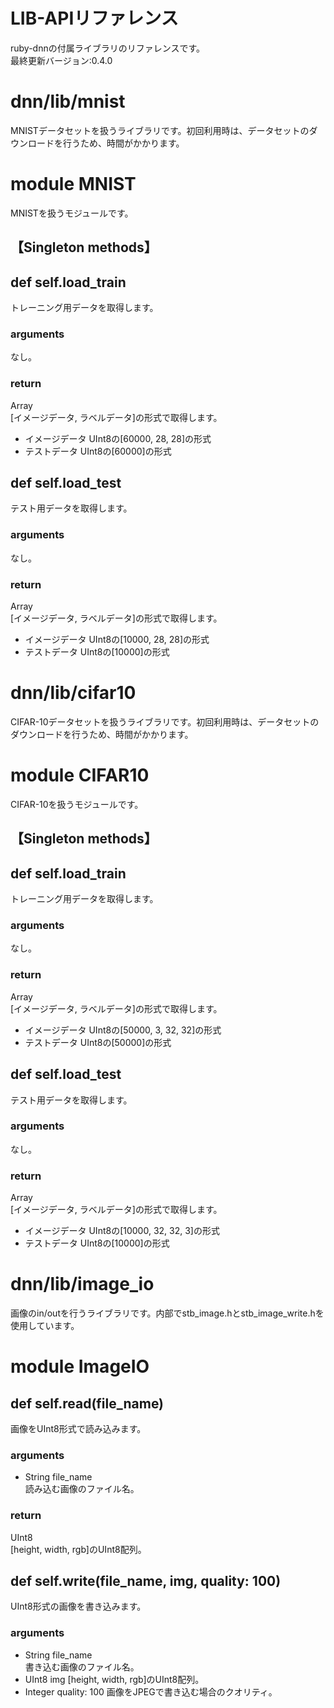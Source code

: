 # LIB-APIリファレンス
ruby-dnnの付属ライブラリのリファレンスです。  
最終更新バージョン:0.4.0


# dnn/lib/mnist
MNISTデータセットを扱うライブラリです。初回利用時は、データセットのダウンロードを行うため、時間がかかります。


# module MNIST
MNISTを扱うモジュールです。

## 【Singleton methods】

## def self.load_train
トレーニング用データを取得します。
### arguments
なし。
### return
Array  
[イメージデータ, ラベルデータ]の形式で取得します。
* イメージデータ
  UInt8の[60000, 28, 28]の形式
* テストデータ
  UInt8の[60000]の形式

## def self.load_test
テスト用データを取得します。
### arguments
なし。
### return
Array  
[イメージデータ, ラベルデータ]の形式で取得します。
* イメージデータ
  UInt8の[10000, 28, 28]の形式
* テストデータ
  UInt8の[10000]の形式


# dnn/lib/cifar10
CIFAR-10データセットを扱うライブラリです。初回利用時は、データセットのダウンロードを行うため、時間がかかります。


# module CIFAR10
CIFAR-10を扱うモジュールです。

## 【Singleton methods】

## def self.load_train
トレーニング用データを取得します。
### arguments
なし。
### return
Array  
[イメージデータ, ラベルデータ]の形式で取得します。
* イメージデータ
  UInt8の[50000, 3, 32, 32]の形式
* テストデータ
  UInt8の[50000]の形式

## def self.load_test
テスト用データを取得します。
### arguments
なし。
### return
Array  
[イメージデータ, ラベルデータ]の形式で取得します。
* イメージデータ
  UInt8の[10000, 32, 32, 3]の形式
* テストデータ
  UInt8の[10000]の形式


# dnn/lib/image_io
画像のin/outを行うライブラリです。内部でstb_image.hとstb_image_write.hを使用しています。


# module ImageIO

## def self.read(file_name)
画像をUInt8形式で読み込みます。
### arguments
* String file_name  
読み込む画像のファイル名。
### return
UInt8  
[height, width, rgb]のUInt8配列。

## def self.write(file_name, img, quality: 100)
UInt8形式の画像を書き込みます。
### arguments
* String file_name  
書き込む画像のファイル名。
* UInt8 img
[height, width, rgb]のUInt8配列。
* Integer quality: 100
画像をJPEGで書き込む場合のクオリティ。

